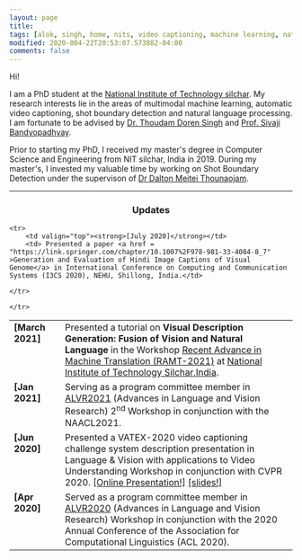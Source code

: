 ```yaml
---
layout: page
title: 
tags: [alok, singh, home, nits, video captioning, machine learning, natural language processing, shot boundary detection, Local binary pattern, graduate]
modified: 2020-004-22T20:53:07.573882-04:00
comments: false
---
```


Hi!

I am a PhD student at the [National Institute of Technology silchar](http://http://www.nits.ac.in/). My research interests lie in the areas of multimodal machine learning, automatic video captioning, shot boundary detection and natural language processing. I am fortunate to be advised by [ Dr. Thoudam Doren Singh](http://cs.nits.ac.in/doren/) and [Prof. Sivaji Bandyopadhyay](http://www.jaduniv.edu.in/profile.php?uid=2).

Prior to starting my PhD, I received my master's degree in Computer Science and Engineering from NIT silchar, India in 2019. During my master's, I invested my valuable time by working on Shot Boundary Detection under the supervison of [Dr Dalton Meitei Thounaojam](http://cs.nits.ac.in/dalton/). 

		
----

<h3 align="center">Updates</h3>
<table class='news-table'>
    <col width="18%">
    <col width="82%">
 <tr>
        <td valign="top"><strong>[March 2021]</strong></td>
        <td> Presented a tutorial on <b>Visual Description Generation: Fusion of Vision and Natural Language</b> in the Workshop <a href = "http://www.nits.ac.in/NewsUpdates/RAMT-2021.pdf" >Recent Advance in Machine Translation (RAMT-2021)</a> at <a href = "http://www.nits.ac.in/" >National Institute of Technology Silchar,India</a>.</td>
 </tr>
	
 <tr>
        <td valign="top"><strong>[Jan 2021]</strong></td>
        <td> Serving as a program committee member in <a href="https://alvr-workshop.github.io/">ALVR2021</a> (Advances in Language and Vision Research) 2<sup>nd</sup> Workshop in conjunction with the NAACL2021.</td>
 </tr>

	<tr>
        <td valign="top"><strong>[July 2020]</strong></td>
        <td> Presented a paper <a href = "https://link.springer.com/chapter/10.1007%2F978-981-33-4084-8_7" >Generation and Evaluation of Hindi Image Captions of Visual Genome</a> in International Conference on Computing and Communication Systems (I3CS 2020), NEHU, Shillong, India.</td>

	</tr>

 
 <tr>
        <td valign="top"><strong>[Jun 2020]</strong></td>
        <td> Presented a VATEX-2020 video captioning challenge system description presentation in Language & Vision with applications to Video Understanding Workshop in conjunction with CVPR 2020. <a href="https://www.youtube.com/watch?v=d-mlPPiZ2Pc">[Online Presentation!]</a> <a href="files/VATEX_CVPR_ppt.pdf">[slides!]</a></td>
</tr>

<tr>
        <td valign="top"><strong>[Apr 2020]</strong></td>
        <td>Served as a  program committee member in <a href="https://alvr-workshop.github.io/">ALVR2020</a> (Advances in Language and Vision Research) Workshop in conjunction with the 2020 Annual Conference of the Association for Computational Linguistics (ACL 2020).
        </td>

	</tr>

</table>
